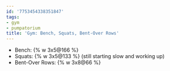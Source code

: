 ```yaml
---
id: '7753454338351847'
tags:
- gym
- pumpatorium
title: 'Gym: Bench, Squats, Bent-Over Rows'
---
```


- Bench: {% w 3x5@166 %}
- Squats: {% w 3x5@133 %} (still starting slow and working up)
- Bent-Over Rows: {% w 3x8@66 %}
